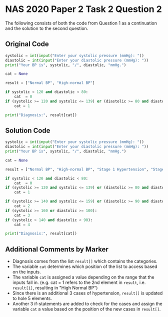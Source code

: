 # NAS 2020 Paper 2 Task 2 Question 2
The following consists of both the code from Question 1 as a continuation and the solution to the second question.

## Original Code
```python
systolic = int(input("Enter your systolic pressure (mmHg): "))
diastolic = int(input("Enter your diastolic pressure (mmHg): "))
print("Your BP is", systolic, "/", diastolic, "mmHg.")

cat = None

result = ["Normal BP", "High-normal BP"]

if systolic < 120 and diastolic < 80:
    cat  = 0
if (systolic >= 120 and systolic <= 139) or (diastolic >= 80 and diastolic <= 89):
    cat = 1

print("Diagnosis:", result[cat])
```

## Solution Code
```python
systolic = int(input("Enter your systolic pressure (mmHg): "))
diastolic = int(input("Enter your diastolic pressure (mmHg): "))
print("Your BP is", systolic, "/", diastolic, "mmHg.")

cat = None

result = ["Normal BP", "High-normal BP", "Stage 1 Hypertension", "Stage 2 Hypertension", "Isolated Systolic Hypertension"]

if systolic < 120 and diastolic < 80:
    cat  = 0
if (systolic >= 120 and systolic <= 139) or (diastolic >= 80 and diastolic <= 89):
    cat = 1

if (systolic >= 140 and systolic <= 159) or (diastolic >= 90 and diastolic <= 99):
    cat = 2
if (systolic >= 160 or diastolic >= 100):
    cat = 3
if (systolic > 140 and diastolic < 90):
    cat = 4

print("Diagnosis:", result[cat])
```

## Additional Comments by Marker
- Diagnosis comes from the list `result[]` which contains the categories.
- The variable `cat` determines which position of the list to access based on the inputs.
- The variable `cat` is assigned a value depending on the range that the inputs fall in. (e.g. cat = 1 refers to the 2nd element in `result`, i.e. `result[1]`, resulting in "High Normal BP")
- Since there is an additional 3 cases of hypertension, `result[]` is updated to hole 5 elements.
- Another 3 if-statements are added to check for the cases and assign the variable `cat` a value based on the position of the new cases in `result[]`.